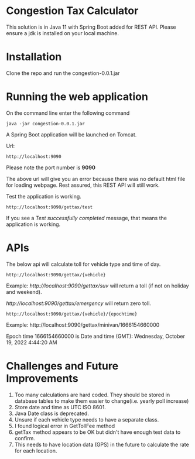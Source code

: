 # Congestion Tax Calculator

This solution is in Java 11 with Spring Boot added for REST API. 
Please ensure a jdk is installed on your local machine. 


# Installation

Clone the repo and run the congestion-0.0.1.jar 

# Running the web application

On the command line enter the following command

```
java -jar congestion-0.0.1.jar

```

A Spring Boot application will be launched on Tomcat. 

Url:

```
http://localhost:9090
```
Please note the port number is **9090**

The above url will give you an error because there was no default html file for loading webpage. Rest assured, this REST API will still work. 

Test the application is working.
```
http://localhost:9090/gettax/test
```
If you see a *Test successfully completed* message, that means the application is working. 


# APIs

The below api will calculate toll for vehicle type and time of day.

```
http://localhost:9090/gettax/{vehicle}
```
Example:
*http://localhost:9090/gettax/suv* will return a toll (if not on holiday and weekend).

*http://localhost:9090/gettax/emergency* will return zero toll.

```
http://localhost:9090/gettax/{vehicle}/{epochtime}
```

Example: 
http://localhost:9090/gettax/minivan/1666154660000

Epoch time 1666154660000 is 
Date and time (GMT): Wednesday, October 19, 2022 4:44:20 AM

# Challenges and Future Improvements
1. Too many calculations  are  hard coded. They should be stored in database tables to make them easier to change(i.e. yearly poll increase)
2. Store date and time as UTC ISO 8601.
3. Java Date class is deprecated.
4. Unsure if each vehicle type needs to have a separate class.
5. I found logical error in GetTollFee method
6. getTax method appears to be OK but didn't have enough test data to confirm.
7. This needs to have location data (GPS) in the future to calculate the rate for each location.




